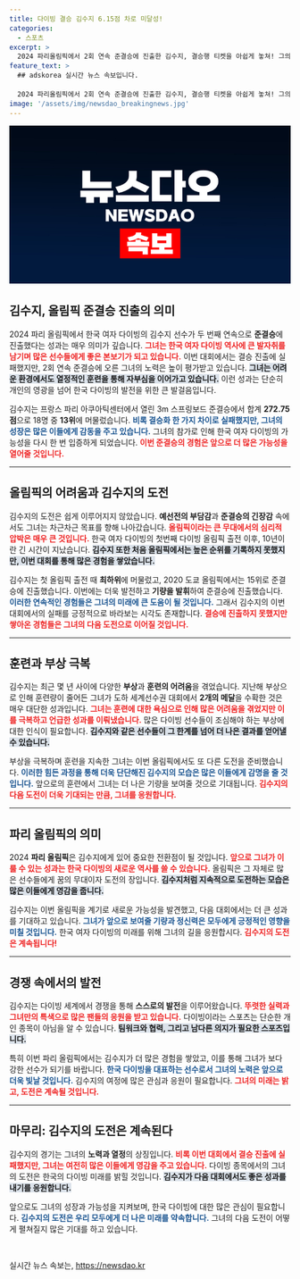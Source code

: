 ```yaml
---
title: 다이빙 결승 김수지 6.15점 차로 미달성!
categories:
  - 스포츠
excerpt: >
  2024 파리올림픽에서 2회 연속 준결승에 진출한 김수지, 결승행 티켓을 아쉽게 놓쳐! 그의 연기 속 실수와 불행이 더해진 드라마틱한 순간을 놓치지 마세요!
feature_text: >
  ## adskorea 실시간 뉴스 속보입니다.

  2024 파리올림픽에서 2회 연속 준결승에 진출한 김수지, 결승행 티켓을 아쉽게 놓쳐! 그의 연기 속 실수와 불행이 더해진 드라마틱한 순간을 놓치지 마세요!
image: '/assets/img/newsdao_breakingnews.jpg'
---
```


<p><img src="/assets/img/newsdao_breakingnews.jpg" alt="adskorea 속보" /></p>

<h2 data-ke-size="size26">김수지, 올림픽 준결승 진출의 의미</h2>

<p data-ke-size="size16">2024 파리 올림픽에서 한국 여자 다이빙의 김수지 선수가 두 번째 연속으로 <b>준결승</b>에 진출했다는 성과는 매우 의미가 깊습니다. <b><span style="color: #ee2323;">그녀는 한국 여자 다이빙 역사에 큰 발자취를 남기며 많은 선수들에게 좋은 본보기가 되고 있습니다.</span></b> 이번 대회에서는 결승 진출에 실패했지만, 2회 연속 준결승에 오른 그녀의 노력은 높이 평가받고 있습니다. <b><span style="background-color: #21538527;">그녀는 어려운 환경에서도 열정적인 훈련을 통해 자부심을 이어가고 있습니다.</span></b> 이런 성과는 단순히 개인의 영광을 넘어 한국 다이빙의 발전을 위한 큰 발걸음입니다.</p>

<p data-ke-size="size16">김수지는 프랑스 파리 아쿠아틱센터에서 열린 3m 스프링보드 준결승에서 합계 <b>272.75점</b>으로 18명 중 <b>13위</b>에 머물렀습니다. <b><span style="color: #1a5490;">비록 결승화 한 가지 차이로 실패했지만, 그녀의 성장은 많은 이들에게 감동을 주고 있습니다.</span></b> 그녀의 참가로 인해 한국 여자 다이빙의 가능성을 다시 한 번 입증하게 되었습니다. <b><span style="color: #ee2323;">이번 준결승의 경험은 앞으로 더 많은 가능성을 열어줄 것입니다.</span></b></p>

<hr>

<h2 data-ke-size="size26">올림픽의 어려움과 김수지의 도전</h2>

<p data-ke-size="size16">김수지의 도전은 쉽게 이루어지지 않았습니다. <b>예선전의 부담감</b>과 <b>준결승의 긴장감</b> 속에서도 그녀는 차근차근 목표를 향해 나아갔습니다. <b><span style="color: #ee2323;">올림픽이라는 큰 무대에서의 심리적 압박은 매우 큰 것입니다.</span></b> 한국 여자 다이빙의 첫번째 다이빙 올림픽 출전 이후, 10년이란 긴 시간이 지났습니다. <b><span style="background-color: #21538527;">김수지 또한 처음 올림픽에서는 높은 순위를 기록하지 못했지만, 이번 대회를 통해 많은 경험을 쌓았습니다.</span></b></p>

<p data-ke-size="size16">김수지는 첫 올림픽 출전 때 <b>최하위</b>에 머물렀고, 2020 도쿄 올림픽에서는 15위로 준결승에 진출했습니다. 이번에는 더욱 발전하고 <b>기량을 발휘</b>하여 준결승에 진출했습니다. <b><span style="color: #1a5490;">이러한 연속적인 경험들은 그녀의 미래에 큰 도움이 될 것입니다.</span></b> 그래서 김수지의 이번 대회에서의 실패를 긍정적으로 바라보는 시각도 존재합니다. <b><span style="color: #ee2323;">결승에 진출하지 못했지만 쌓아온 경험들은 그녀의 다음 도전으로 이어질 것입니다.</span></b></p>

<hr>

<h2 data-ke-size="size26">훈련과 부상 극복</h2>

<p data-ke-size="size16">김수지는 최근 몇 년 사이에 다양한 <b>부상</b>과 <b>훈련의 어려움</b>을 겪었습니다. 지난해 부상으로 인해 훈련량이 줄어든 그녀가 도하 세계선수권 대회에서 <b>2개의 메달</b>을 수확한 것은 매우 대단한 성과입니다. <b><span style="color: #ee2323;">그녀는 훈련에 대한 욕심으로 인해 많은 어려움을 겪었지만 이를 극복하고 언급한 성과를 이뤄냈습니다.</span></b> 많은 다이빙 선수들이 조심해야 하는 부상에 대한 인식이 필요합니다. <b><span style="background-color: #21538527;">김수지와 같은 선수들이 그 한계를 넘어 더 나은 결과를 얻어낼 수 있습니다.</span></b></p>

<p data-ke-size="size16">부상을 극복하며 훈련을 지속한 그녀는 이번 올림픽에서도 또 다른 도전을 준비했습니다. <b><span style="color: #1a5490;">이러한 힘든 과정을 통해 더욱 단단해진 김수지의 모습은 많은 이들에게 감명을 줄 것입니다.</span></b> 앞으로의 훈련에서 그녀는 더 나은 기량을 보여줄 것으로 기대됩니다. <b><span style="color: #ee2323;">김수지의 다음 도전이 더욱 기대되는 만큼, 그녀를 응원합니다.</span></b></p>

<hr>

<h2 data-ke-size="size26">파리 올림픽의 의미</h2>

<p data-ke-size="size16">2024 <b>파리 올림픽</b>은 김수지에게 있어 중요한 전환점이 될 것입니다. <b><span style="color: #ee2323;">앞으로 그녀가 이룰 수 있는 성과는 한국 다이빙의 새로운 역사를 쓸 수 있습니다.</span></b> 올림픽은 그 자체로 많은 선수들에게 꿈의 무대이자 도전의 장입니다. <b><span style="background-color: #21538527;">김수지처럼 지속적으로 도전하는 모습은 많은 이들에게 영감을 줍니다.</span></b></p>

<p data-ke-size="size16">김수지는 이번 올림픽을 계기로 새로운 가능성을 발견했고, 다음 대회에서는 더 큰 성과를 기대하고 있습니다. <b><span style="color: #1a5490;">그녀가 앞으로 보여줄 기량과 정신력은 모두에게 긍정적인 영향을 미칠 것입니다.</span></b> 한국 여자 다이빙의 미래를 위해 그녀의 길을 응원합시다. <b><span style="color: #ee2323;">김수지의 도전은 계속됩니다!</span></b></p>

<hr>

<h2 data-ke-size="size26">경쟁 속에서의 발전</h2>

<p data-ke-size="size16">김수지는 다이빙 세계에서 경쟁을 통해 <b>스스로의 발전</b>을 이루어왔습니다. <b><span style="color: #ee2323;">뚜렷한 실력과 그녀만의 특색으로 많은 팬들의 응원을 받고 있습니다.</span></b> 다이빙이라는 스포츠는 단순한 개인 종목이 아님을 알 수 있습니다. <b><span style="background-color: #21538527;">팀워크와 협력, 그리고 남다른 의지가 필요한 스포츠입니다.</span></b></p>

<p data-ke-size="size16">특히 이번 파리 올림픽에서는 김수지가 더 많은 경험을 쌓았고, 이를 통해 그녀가 보다 강한 선수가 되기를 바랍니다. <b><span style="color: #1a5490;">한국 다이빙을 대표하는 선수로서 그녀의 노력은 앞으로 더욱 빛날 것입니다.</span></b> 김수지의 여정에 많은 관심과 응원이 필요합니다. <b><span style="color: #ee2323;">그녀의 미래는 밝고, 도전은 계속될 것입니다.</span></b></p>

<hr>

<h2 data-ke-size="size26">마무리: 김수지의 도전은 계속된다</h2>

<p data-ke-size="size16">김수지의 경기는 그녀의 <b>노력과 열정</b>의 상징입니다. <b><span style="color: #ee2323;">비록 이번 대회에서 결승 진출에 실패했지만, 그녀는 여전히 많은 이들에게 영감을 주고 있습니다.</span></b> 다이빙 종목에서의 그녀의 도전은 한국의 다이빙 미래를 밝힐 것입니다. <b><span style="background-color: #21538527;">김수지가 다음 대회에서도 좋은 성과를 내기를 응원합니다.</span></b></p>

<p data-ke-size="size16">앞으로도 그녀의 성장과 가능성을 지켜보며, 한국 다이빙에 대한 많은 관심이 필요합니다. <b><span style="color: #1a5490;">김수지의 도전은 우리 모두에게 더 나은 미래를 약속합니다.</span></b> 그녀의 다음 도전이 어떻게 펼쳐질지 많은 기대를 하고 있습니다.</p>

<p data-ke-size="size16">&nbsp;</p>
실시간 뉴스 속보는, <a href="https://newsdao.kr" rel="dofollow">https://newsdao.kr</a>



